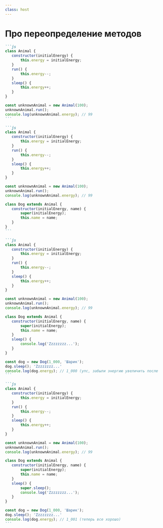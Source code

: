 ```yaml
---
class: host
---
```


# Про переопределение методов

````md magic-move
```js
class Animal {
   constructor(initialEnergy) {
       this.energy = initialEnergy;
   }
   run() {
       this.energy--;
   }
   sleep() {
       this.energy++;
   }
}

const unknownAnimal = new Animal(100);
unknownAnimal.run();
console.log(unknownAnimal.energy); // 99
```

```js
class Animal {
   constructor(initialEnergy) {
       this.energy = initialEnergy;
   }
   run() {
       this.energy--;
   }
   sleep() {
       this.energy++;
   }
}

const unknownAnimal = new Animal(100);
unknownAnimal.run();
console.log(unknownAnimal.energy); // 99

class Dog extends Animal {
   constructor(initialEnergy, name) {
       super(initialEnergy);
       this.name = name;
   }
}
```

```js
class Animal {
   constructor(initialEnergy) {
       this.energy = initialEnergy;
   }
   run() {
       this.energy--;
   }
   sleep() {
       this.energy++;
   }
}

const unknownAnimal = new Animal(100);
unknownAnimal.run();
console.log(unknownAnimal.energy); // 99

class Dog extends Animal {
   constructor(initialEnergy, name) {
       super(initialEnergy);
       this.name = name;
   }
   sleep() {
       console.log('Zzzzzzzz...');
   }
}

const dog = new Dog(1_000, 'Шарик');
dog.sleep(); 'Zzzzzzzz...'
console.log(dog.energy); // 1_000 (упс, забыли энергию увеличить после сна!)
```

```js
class Animal {
   constructor(initialEnergy) {
       this.energy = initialEnergy;
   }
   run() {
       this.energy--;
   }
   sleep() {
       this.energy++;
   }
}

const unknownAnimal = new Animal(100);
unknownAnimal.run();
console.log(unknownAnimal.energy); // 99

class Dog extends Animal {
   constructor(initialEnergy, name) {
       super(initialEnergy);
       this.name = name;
   }
   sleep() {
       super.sleep();
       console.log('Zzzzzzzz...');
   }
}

const dog = new Dog(1_000, 'Шарик');
dog.sleep(); 'Zzzzzzzz...'
console.log(dog.energy); // 1_001 (теперь все хорошо)
```

````

<style>
.host {
    padding-top: 1rem;
}

.host h1 {
    margin-bottom: 0.25rem;
}

.host {
    --slidev-code-font-size: 0.6rem;
    --slidev-code-line-height: 1rem;
}
</style>
